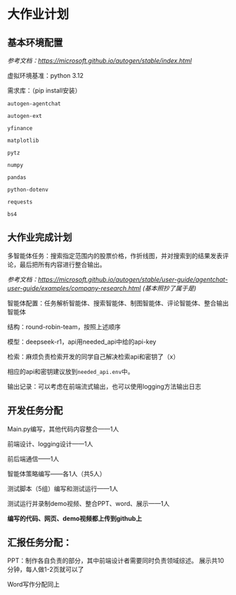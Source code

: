 # 大作业计划

## 基本环境配置
*参考文档：https://microsoft.github.io/autogen/stable/index.html*

虚拟环境基准：python 3.12

需求库：（pip install安装） 

`autogen-agentchat`

`autogen-ext`

`yfinance`

`matplotlib`

`pytz`

`numpy`

`pandas`

`python-dotenv`

`requests`

`bs4`

## 大作业完成计划
多智能体任务：搜索指定范围内的股票价格，作折线图，并对搜索到的结果发表评论，最后把所有内容进行整合输出。

*参考文档：https://microsoft.github.io/autogen/stable/user-guide/agentchat-user-guide/examples/company-research.html* *(基本照抄了属于是)*

智能体配置：任务解析智能体、搜索智能体、制图智能体、评论智能体、整合输出智能体

结构：round-robin-team，按照上述顺序

模型：deepseek-r1，api用needed_api中给的api-key

检索：麻烦负责检索开发的同学自己解决检索api和密钥了（x）

相应的api和密钥建议放到`needed_api.env`中。

输出记录：可以考虑在前端流式输出，也可以使用logging方法输出日志

## 开发任务分配 
Main.py编写，其他代码内容整合——1人

前端设计、logging设计——1人

前后端通信——1人

智能体策略编写——各1人（共5人）

测试脚本（5组）编写和测试运行——1人

测试运行并录制demo视频、整合PPT、word、展示——1人

**编写的代码、网页、demo视频都上传到github上**

## 汇报任务分配：
PPT：制作各自负责的部分，其中前端设计者需要同时负责领域综述。
展示共10分钟，每人做1-2页就可以了

Word写作分配同上
